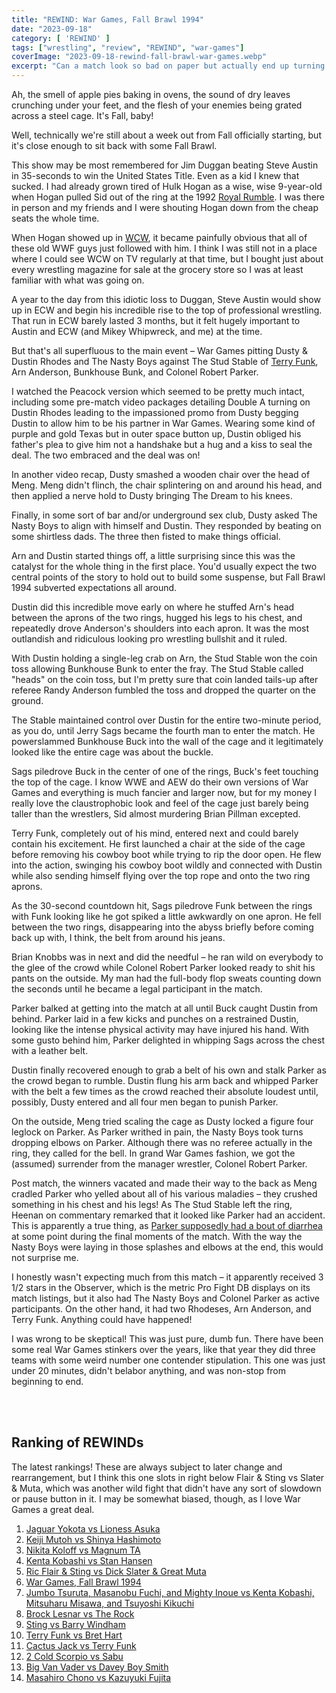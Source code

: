 ```yaml
---
title: "REWIND: War Games, Fall Brawl 1994"
date: "2023-09-18"
category: [ 'REWIND' ]
tags: ["wrestling", "review", "REWIND", "war-games"]
coverImage: "2023-09-18-rewind-fall-brawl-war-games.webp"
excerpt: "Can a match look so bad on paper but actually end up turning out to be pretty fun when all is said and done? Fall Brawl: War Games puts that question to the test!"
---
```


Ah, the smell of apple pies baking in ovens, the sound of dry leaves crunching under your feet, and the flesh of your enemies being grated across a steel cage. It's Fall, baby!

Well, technically we're still about a week out from Fall officially starting, but it's close enough to sit back with some Fall Brawl.

This show may be most remembered for Jim Duggan beating Steve Austin in 35-seconds to win the United States Title. Even as a kid I knew that sucked. I had already grown tired of Hulk Hogan as a wise, wise 9-year-old when Hogan pulled Sid out of the ring at the 1992 [Royal Rumble](/posts/2018-07-26-the-list-favorite-gimmick-matches). I was there in person and my friends and I were shouting Hogan down from the cheap seats the whole time.

When Hogan showed up in [WCW](/posts/2023-09-04-rewind-wcw-the-first-nitro), it became painfully obvious that all of these old WWF guys just followed with him. I think I was still not in a place where I could see WCW on TV regularly at that time, but I bought just about every wrestling magazine for sale at the grocery store so I was at least familiar with what was going on.

A year to the day from this idiotic loss to Duggan, Steve Austin would show up in ECW and begin his incredible rise to the top of professional wrestling. That run in ECW barely lasted 3 months, but it felt hugely important to Austin and ECW (and Mikey Whipwreck, and me) at the time.

But that's all superfluous to the main event – War Games pitting Dusty & Dustin Rhodes and The Nasty Boys against The Stud Stable of [Terry Funk](/posts/2023-09-11-rewind-terry-funk-bret-hart-50-years-of-funk), Arn Anderson, Bunkhouse Bunk, and Colonel Robert Parker.

I watched the Peacock version which seemed to be pretty much intact, including some pre-match video packages detailing Double A turning on Dustin Rhodes leading to the impassioned promo from Dusty begging Dustin to allow him to be his partner in War Games. Wearing some kind of purple and gold Texas but in outer space button up, Dustin obliged his father's plea to give him not a handshake but a hug and a kiss to seal the deal. The two embraced and the deal was on!

In another video recap, Dusty smashed a wooden chair over the head of Meng. Meng didn't flinch, the chair splintering on and around his head, and then applied a nerve hold to Dusty bringing The Dream to his knees.

Finally, in some sort of bar and/or underground sex club, Dusty asked The Nasty Boys to align with himself and Dustin. They responded by beating on some shirtless dads. The three then fisted to make things official.

Arn and Dustin started things off, a little surprising since this was the catalyst for the whole thing in the first place. You'd usually expect the two central points of the story to hold out to build some suspense, but Fall Brawl 1994 subverted expectations all around.

Dustin did this incredible move early on where he stuffed Arn's head between the aprons of the two rings, hugged his legs to his chest, and repeatedly drove Anderson's shoulders into each apron. It was the most outlandish and ridiculous looking pro wrestling bullshit and it ruled.

With Dustin holding a single-leg crab on Arn, the Stud Stable won the coin toss allowing Bunkhouse Bunk to enter the fray. The Stud Stable called "heads" on the coin toss, but I'm pretty sure that coin landed tails-up after referee Randy Anderson fumbled the toss and dropped the quarter on the ground.

The Stable maintained control over Dustin for the entire two-minute period, as you do, until Jerry Sags became the fourth man to enter the match. He powerslammed Bunkhouse Buck into the wall of the cage and it legitimately looked like the entire cage was about the buckle.

Sags piledrove Buck in the center of one of the rings, Buck's feet touching the top of the cage. I know WWE and AEW do their own versions of War Games and everything is much fancier and larger now, but for my money I really love the claustrophobic look and feel of the cage just barely being taller than the wrestlers, Sid almost murdering Brian Pillman excepted.

Terry Funk, completely out of his mind, entered next and could barely contain his excitement. He first launched a chair at the side of the cage before removing his cowboy boot while trying to rip the door open. He flew into the action, swinging his cowboy boot wildly and connected with Dustin while also sending himself flying over the top rope and onto the two ring aprons.

As the 30-second countdown hit, Sags piledrove Funk between the rings with Funk looking like he got spiked a little awkwardly on one apron. He fell between the two rings, disappearing into the abyss briefly before coming back up with, I think, the belt from around his jeans.

Brian Knobbs was in next and did the needful – he ran wild on everybody to the glee of the crowd while Colonel Robert Parker looked ready to shit his pants on the outside. My man had the full-body flop sweats counting down the seconds until he became a legal participant in the match.

Parker balked at getting into the match at all until Buck caught Dustin from behind. Parker laid in a few kicks and punches on a restrained Dustin, looking like the intense physical activity may have injured his hand. With some gusto behind him, Parker delighted in whipping Sags across the chest with a leather belt.

Dustin finally recovered enough to grab a belt of his own and stalk Parker as the crowd began to rumble. Dustin flung his arm back and whipped Parker with the belt a few times as the crowd reached their absolute loudest until, possibly, Dusty entered and all four men began to punish Parker.

On the outside, Meng tried scaling the cage as Dusty locked a figure four leglock on Parker. As Parker writhed in pain, the Nasty Boys took turns dropping elbows on Parker. Although there was no referee actually in the ring, they called for the bell. In grand War Games fashion, we got the (assumed) surrender from the manager wrestler, Colonel Robert Parker.

Post match, the winners vacated and made their way to the back as Meng cradled Parker who yelled about all of his various maladies – they crushed something in his chest and his legs! As The Stud Stable left the ring, Heenan on commentary remarked that it looked like Parker had an accident. This is apparently a true thing, as [Parker supposedly had a bout of diarrhea](https://www.thesportster.com/wcw-fall-brawl-pay-per-views-facts-trivia-things-to-know/) at some point during the final moments of the match. With the way the Nasty Boys were laying in those splashes and elbows at the end, this would not surprise me.

I honestly wasn't expecting much from this match – it apparently received 3 1/2 stars in the Observer, which is the metric Pro Fight DB displays on its match listings, but it also had The Nasty Boys and Colonel Parker as active participants. On the other hand, it had two Rhodeses, Arn Anderson, and Terry Funk. Anything could have happened!

I was wrong to be skeptical! This was just pure, dumb fun. There have been some real War Games stinkers over the years, like that year they did three teams with some weird number one contender stipulation. This one was just under 20 minutes, didn't belabor anything, and was non-stop from beginning to end.

<br /><br />

## Ranking of REWINDs

The latest rankings! These are always subject to later change and rearrangement, but I think this one slots in right below Flair & Sting vs Slater & Muta, which was another wild fight that didn't have any sort of slowdown or pause button in it. I may be somewhat biased, though, as I love War Games a great deal.

1. [Jaguar Yokota vs Lioness Asuka](2023-08-22-rewind-jaguar-yokota-lioness-asuka)
1. [Keiji Mutoh vs Shinya Hashimoto](2023-08-20-a-week-in-wrestling)
1. [Nikita Koloff vs Magnum TA](2023-08-20-a-week-in-wrestling)
1. [Kenta Kobashi vs Stan Hansen](2023-09-05-kenta-kobashi-stan-hansen-ajpw-triple-crown-title)
1. [Ric Flair & Sting vs Dick Slater & Great Muta](2023-09-12-rewind-ric-flair-sting-dick-slater-great-muta)
1. [War Games, Fall Brawl 1994](2023-09-18-rewind-fall-brawl-war-games)
1. [Jumbo Tsuruta, Masanobu Fuchi, and Mighty Inoue vs Kenta Kobashi, Mitsuharu Misawa, and Tsuyoshi Kikuchi](2023-08-21-rewind-ajpw-summer-action-series-ii)
1. [Brock Lesnar vs The Rock](2023-08-25-rewind-summerslam-2002)
1. [Sting vs Barry Windham](2023-09-07-sting-barry-windham-clash-of-the-champions-fall-brawl)
1. [Terry Funk vs Bret Hart](2023-09-11-rewind-terry-funk-bret-hart-50-years-of-funk)
1. [Cactus Jack vs Terry Funk](2023-08-20-rewind-kawasaki-dream)
1. [2 Cold Scorpio vs Sabu](2023-08-20-a-week-in-wrestling)
1. [Big Van Vader vs Davey Boy Smith](2023-08-20-a-week-in-wrestling)
1. [Masahiro Chono vs Kazuyuki Fujita](2023-08-20-a-week-in-wrestling)
